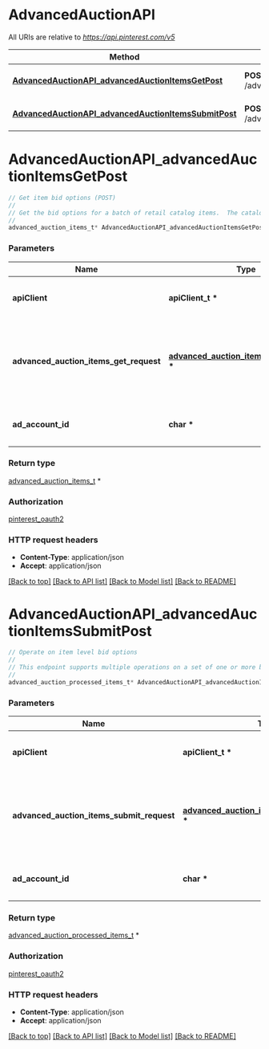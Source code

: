 # AdvancedAuctionAPI

All URIs are relative to *https://api.pinterest.com/v5*

Method | HTTP request | Description
------------- | ------------- | -------------
[**AdvancedAuctionAPI_advancedAuctionItemsGetPost**](AdvancedAuctionAPI.md#AdvancedAuctionAPI_advancedAuctionItemsGetPost) | **POST** /advanced_auction/items/get | Get item bid options (POST)
[**AdvancedAuctionAPI_advancedAuctionItemsSubmitPost**](AdvancedAuctionAPI.md#AdvancedAuctionAPI_advancedAuctionItemsSubmitPost) | **POST** /advanced_auction/items/submit | Operate on item level bid options


# **AdvancedAuctionAPI_advancedAuctionItemsGetPost**
```c
// Get item bid options (POST)
//
// Get the bid options for a batch of retail catalog items.  The catalog must be owned by the \"operation user_account\". <a href=\"/docs/api-features/shopping-overview/#Update%20items%20in%20batch\" target=\"_blank\">See detailed documentation here.</a> By default, the \"operation user_account\" is the token user_account.  Optional: Business Access: Specify an <code>ad_account_id</code> (obtained via <a href='/docs/api/v5/#operation/ad_accounts/list'>List ad accounts</a>) to use the owner of that ad_account as the \"operation user_account\". In order to do this, the token user_account must have one of the following <a href=\"https://help.pinterest.com/en/business/article/share-and-manage-access-to-your-ad-accounts\">Business Access</a> roles on the ad_account: `Owner`, `Admin`.  This endpoint is not available to all users.
//
advanced_auction_items_t* AdvancedAuctionAPI_advancedAuctionItemsGetPost(apiClient_t *apiClient, advanced_auction_items_get_request_t *advanced_auction_items_get_request, char *ad_account_id);
```

### Parameters
Name | Type | Description  | Notes
------------- | ------------- | ------------- | -------------
**apiClient** | **apiClient_t \*** | context containing the client configuration |
**advanced_auction_items_get_request** | **[advanced_auction_items_get_request_t](advanced_auction_items_get_request.md) \*** | Request object used to get bid options values for a batch of retail catalog items | 
**ad_account_id** | **char \*** | Unique identifier of an ad account. | [optional] 

### Return type

[advanced_auction_items_t](advanced_auction_items.md) *


### Authorization

[pinterest_oauth2](../README.md#pinterest_oauth2)

### HTTP request headers

 - **Content-Type**: application/json
 - **Accept**: application/json

[[Back to top]](#) [[Back to API list]](../README.md#documentation-for-api-endpoints) [[Back to Model list]](../README.md#documentation-for-models) [[Back to README]](../README.md)

# **AdvancedAuctionAPI_advancedAuctionItemsSubmitPost**
```c
// Operate on item level bid options
//
// This endpoint supports multiple operations on a set of one or more bid options (bid price and bid adjustments for targeting categories) for retail catalog items. These advanced auction settings are applied in campaigns using objective_type `CATALOG_SALES` and ad groups using bid_strategy_type `MAX_BID`.  The catalog must be owned by the \"operation user_account\". <a href=\"/docs/api-features/modify-items-in-batch/\" target=\"_blank\">See detailed documentation here.</a> By default, the \"operation user_account\" is the token user_account.  Optional: Business Access: Specify an <code>ad_account_id</code> (obtained via <a href='/docs/api/v5/#operation/ad_accounts/list'>List ad accounts</a>) to use the owner of that ad_account as the \"operation user_account\". In order to do this, the token user_account must have one of the following <a href=\"https://help.pinterest.com/en/business/article/share-and-manage-access-to-your-ad-accounts\">Business Access</a> roles on the ad_account: `Owner`, `Admin`.  This endpoint is not available to all users.
//
advanced_auction_processed_items_t* AdvancedAuctionAPI_advancedAuctionItemsSubmitPost(apiClient_t *apiClient, advanced_auction_items_submit_request_t *advanced_auction_items_submit_request, char *ad_account_id);
```

### Parameters
Name | Type | Description  | Notes
------------- | ------------- | ------------- | -------------
**apiClient** | **apiClient_t \*** | context containing the client configuration |
**advanced_auction_items_submit_request** | **[advanced_auction_items_submit_request_t](advanced_auction_items_submit_request.md) \*** | Request object used to upsert or delete bid options for a batch of retail catalog items | 
**ad_account_id** | **char \*** | Unique identifier of an ad account. | [optional] 

### Return type

[advanced_auction_processed_items_t](advanced_auction_processed_items.md) *


### Authorization

[pinterest_oauth2](../README.md#pinterest_oauth2)

### HTTP request headers

 - **Content-Type**: application/json
 - **Accept**: application/json

[[Back to top]](#) [[Back to API list]](../README.md#documentation-for-api-endpoints) [[Back to Model list]](../README.md#documentation-for-models) [[Back to README]](../README.md)

